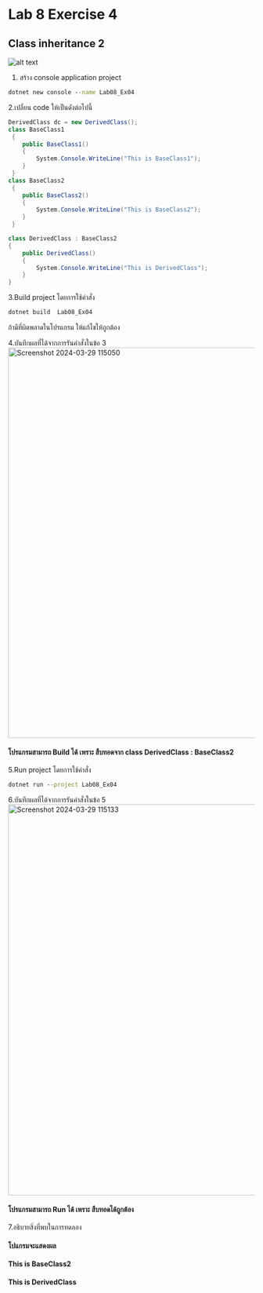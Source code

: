 # Lab 8 Exercise 4

## Class inheritance 2

![alt text](./Pictures/image01.png)

1. สร้าง console application project

```cmd
dotnet new console --name Lab08_Ex04
```

2.เปลี่ยน code ให้เป็นดังต่อไปนี้

```cs
DerivedClass dc = new DerivedClass();
class BaseClass1
 {
    public BaseClass1()
    {
        System.Console.WriteLine("This is BaseClass1");
    }
 }
class BaseClass2
 {
    public BaseClass2()
    {
        System.Console.WriteLine("This is BaseClass2");
    }
 }

class DerivedClass : BaseClass2
{
    public DerivedClass()
    {
        System.Console.WriteLine("This is DerivedClass");
    }
}
```

3.Build project โดยการใช้คำสั่ง

```cmd
dotnet build  Lab08_Ex04
```

ถ้ามีที่ผิดพลาดในโปรแกรม ให้แก้ไขให้ถูกต้อง

4.บันทึกผลที่ได้จากการรันคำสั่งในข้อ 3
<img width="796" alt="Screenshot 2024-03-29 115050" src="https://github.com/SuphawadiP/03376836-OOP-2566-Lab-08/assets/144196049/6e4e78d5-c2af-40ec-baca-7c39d1d4b44d">

#### โปรแกรมสามารถ Build ได้ เพราะ สืบทอดจาก class DerivedClass : BaseClass2
5.Run project โดยการใช้คำสั่ง

```cmd
dotnet run --project Lab08_Ex04
```

6.บันทึกผลที่ได้จากการรันคำสั่งในข้อ 5
<img width="797" alt="Screenshot 2024-03-29 115133" src="https://github.com/SuphawadiP/03376836-OOP-2566-Lab-08/assets/144196049/4bf00c40-75fb-4f23-b4fa-4c75e0723e06">

#### โปรแกรมสามารถ Run ได้ เพราะ สืบทอดได้ถูกต้อง
7.อธิบายสิ่งที่พบในการทดลอง
#### โปแกรมจะแสดงผล
#### This is BaseClass2
#### This is DerivedClass
